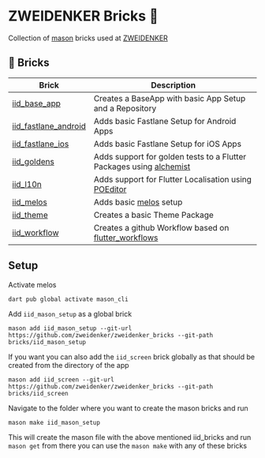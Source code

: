# ZWEIDENKER Bricks 🧱

Collection of [mason](https://github.com/felangel/mason) bricks used at [ZWEIDENKER](https://zweidenker.de)

## 🧱 Bricks

| Brick                | Description                                                                                             |
|----------------------|---------------------------------------------------------------------------------------------------------|
| [iid_base_app](iid_base_app) | Creates a BaseApp with basic App Setup and a Repository |
| [iid_fastlane_android](iid_fastlane_android) | Adds basic Fastlane Setup for Android Apps |
| [iid_fastlane_ios](iid_fastlane_ios) | Adds basic Fastlane Setup for iOS Apps |
| [iid_goldens](iid_goldens) | Adds support for golden tests to a Flutter Packages using [alchemist](https://github.com/betterment/alchemist) |
| [iid_l10n](iid_l10n) | Adds support for Flutter Localisation using [POEditor](https://poeditor.com) |
| [iid_melos](iid_melos) | Adds basic [melos](https://github.com/invertase/melos) setup |
| [iid_theme](iid_theme) | Creates a basic Theme Package |
| [iid_workflow](iid_workflow) | Creates a github Workflow based on [flutter_workflows](https://github.com/zweidenker/flutter_workflows) |


## Setup

Activate melos

```
dart pub global activate mason_cli
```


Add `iid_mason_setup` as a global brick
```
mason add iid_mason_setup --git-url https://github.com/zweidenker/zweidenker_bricks --git-path bricks/iid_mason_setup
```

If you want you can also add the `iid_screen` brick globally as that should be created from the directory of the app
```
mason add iid_screen --git-url https://github.com/zweidenker/zweidenker_bricks --git-path bricks/iid_screen
```

Navigate to the folder where you want to create the mason bricks and run
```
mason make iid_mason_setup
```

This will create the mason file with the above mentioned iid_bricks and run `mason get` from there you can use the `mason make` with any of these bricks